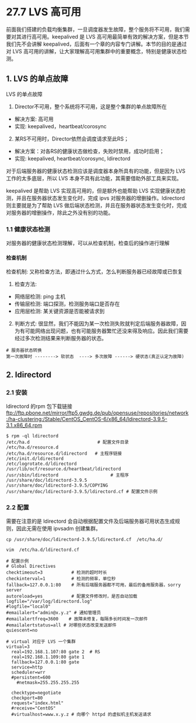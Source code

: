 # 27.7 LVS 高可用
前面我们搭建的负载均衡集群，一旦调度器发生故障，整个服务将不可用，我们需要对其进行高可用。keepalived 是 LVS 高可用最简单有效的解决方案，但是本节我们先不会讲解 keepalived，后面有一个章的内容专门讲解。本节的目的是通过对 LVS 高可用的讲解，让大家理解高可用集群中的重要概念，特别是健康状态检测。

## 1. LVS 的单点故障
LVS 的单点故障
1. Director不可用，整个系统将不可用，这是整个集群的单点故障所在
  - 解决方案: 高可用
  - 实现: keepalived，heartbeat/corosync
2. 某RS不可用时，Director依然会调度请求至此RS；
  - 解决方案：对各RS的健康状态做检查，失败时禁用，成功时启用；
  - 实现: keepalived, heartbeat/corosync, ldirectord

对于后端服务器的健康状态检测应该是调度器本身所具有的功能，但是因为 LVS 工作的太多底层，所以 LVS 本身不具有此功能，其需要借助外部工具来实现。

keepalived 是帮助  LVS 实现高可用的，但是额外也能帮助 LVS 实现健康状态检测，并且在服务器状态发生变化时，完成 ipvs 对服务器的增删操作。ldirectord 则主要就是为了帮助 LVS 做后端状态检测，并且在服务器状态发生变化时，完成对服务器的增删操作，除此之外没有别的功能。

### 1.1 健康状态检测
对服务器的健康状态检测理解，可以从检查机制，检查后的操作进行理解
#### 检查机制
检查机制: 又称检查方法，即通过什么方式，怎么判断服务器已经故障或已恢复
1. 检查方法:
  - 网络层检测: ping 主机
  - 传输层检测: 端口探测，检测服务端口是否存在
  - 应用层检测: 某关键资源是否能被请求到
2. 判断方式: 很显然，我们不能因为某一次检测失败就判定后端服务器故障，因为有可能网络出现问题，也有可能服务器繁忙还没来得及响应。因此我们需要经过多次检测结果来判断服务器的状态。

```
# 服务器状态转换
第一次故障时 --------> 软状态  ----> 多次故障 ------> 硬状态(真正认定为故障)
```

## 2. ldirectord
### 2.1 安装
ldirectord 的rpm 包下载链接
ftp://ftp.pbone.net/mirror/ftp5.gwdg.de/pub/opensuse/repositories/network:/ha-clustering:/Stable/CentOS_CentOS-6/x86_64/ldirectord-3.9.5-3.1.x86_64.rpm

```
$ rpm -ql ldirectord
/etc/ha.d                          # 配置文件目录
/etc/ha.d/resource.d
/etc/ha.d/resource.d/ldirectord   # 主程序链接
/etc/init.d/ldirectord
/etc/logrotate.d/ldirectord
/usr/lib/ocf/resource.d/heartbeat/ldirectord
/usr/sbin/ldirectord                    # 主程序
/usr/share/doc/ldirectord-3.9.5
/usr/share/doc/ldirectord-3.9.5/COPYING
/usr/share/doc/ldirectord-3.9.5/ldirectord.cf # 配置文件示例
```

### 2.2 配置
需要在注意的是  ldirectord 会自动根据配置文件及后端服务器可用状态生成规则，因此无需在使用 ipvsadm 创建集群。

```
cp /usr/share/doc/ldirectord-3.9.5/ldirectord.cf  /etc/ha.d/

vim  /etc/ha.d/ldirectord.cf

# 配置示例
# Global Directives
checktimeout=3           # 检测的超时时长
checkinterval=1          # 检测的频率，单位秒
fallback=127.0.0.1:80    # 所有后端服务器都不可用，最后的备用服务器，sorry server
autoreload=yes           # 配置文件修改时，是否自动加载
logfile="/var/log/ldirectord.log"
#logfile="local0"
#emailalert="admin@x.y.z" # 通知管理员
#emailalertfreq=3600    # 故障未修复，每隔多长时间发一次邮件
#emailalertstatus=all # 对哪些状态改变发送邮件
quiescent=no

# virtual 对应于 LVS 一个集群
virtual=3
  real=192.168.1.107:80 gate 2  # RS
  real=192.168.1.109:80 gate 1
  fallback=127.0.0.1:80 gate
  service=http
  scheduler=wrr
  #persistent=600
	#netmask=255.255.255.255

  checktype=negotiate
  checkport=80
  request="index.html"
  #receive="CentOS"
  #virtualhost=www.x.y.z # 向哪个 httpd 的虚拟机主机发送请求
```
